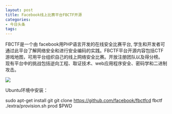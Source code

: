 ```yaml
---
layout: post
title: Facebook线上比赛平台FBCTF开源
categories:
- 今日头条
tags:
---
```

FBCTF是一个由 facebook用PHP语言开发的在线安全比赛平台, 学生和开发者可通过此平台了解网络安全和进行安全编码的实践。FBCTF平台开源内容包括CTF游戏地图，可用平台组织自己的线上网络安全比赛。开放注册团队以及得分榜。 现有平台中的挑战包括逆向工程、取证技术、web应用程序安全、密码学和二进制攻击。

![](http://p3.pstatp.com/large/6a900074371ddb4ed8c)

Ubuntu环境中安装：

sudo apt-get install git git clone https://github.com/facebook/fbctfcd fbctf ./extra/provision.sh prod $PWD